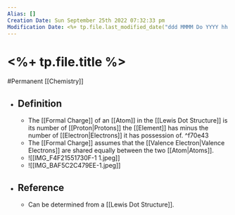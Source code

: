 ```yaml
---
Alias: []
Creation Date: Sun September 25th 2022 07:32:33 pm 
Modification Date: <%+ tp.file.last_modified_date("ddd MMMM Do YYYY hh:mm:ss a") %>
---
```

# <%+ tp.file.title %>
#Permanent [[Chemistry]]

- ## Definition
	- The [[Formal Charge]] of an [[Atom]] in the [[Lewis Dot Structure]] is its number of [[Proton|Protons]] the [[Element]] has minus the number of [[Electron|Electrons]] it has possession of. ^f70e43
	- The [[Formal Charge]] assumes that the [[Valence Electron|Valence Electrons]] are shared equally between the two [[Atom|Atoms]].
	- ![[IMG_F4F21551730F-1 1.jpeg]]
	- ![[IMG_BAF5C2C479EE-1.jpeg]]
- ## Reference
	- Can be determined from a [[Lewis Dot Structure]].